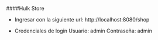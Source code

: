 ####Hulk Store

- Ingresar con la siguiente url:
  http://localhost:8080/shop

- Credenciales de login
  Usuario: admin
  Contraseña: admin
